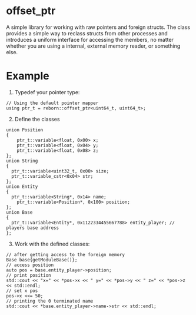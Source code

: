 
# offset_ptr
A simple library for working with raw pointers and foreign structs.
The class provides a simple way to reclass structs from other processes and introduces a uniform interface for accessing the members, no matter whether you are using a internal, external memory reader, or something else.

# Example
1. Typedef your pointer type:
```
// Using the default pointer mapper
using ptr_t = reborn::offset_ptr<uint64_t, uint64_t>;
```
2. Define the classes
```
union Position
{
	ptr_t::variable<float, 0x00> x;
	ptr_t::variable<float, 0x04> y;
	ptr_t::variable<float, 0x08> z;
};
union String
{
  ptr_t::variable<uint32_t, 0x00> size;
  ptr_t::variable_cstr<0x04> str;
};
union Entity
{
  ptr_t::variable<String*, 0x14> name;
	ptr_t::variable<Position*, 0x100> position;
};
union Base
{
  ptr_t::variable<Entity*, 0x1122334455667788> entity_player; // players base address
};
```
3. Work with the defined classes:
```
// after getting access to the foreign memory
Base base{getModuleBase()};
// access position
auto pos = base.entity_player->position;
// print position
std::cout << "x=" << *pos->x << " y=" << *pos->y << " z=" << *pos->z << std::endl;
// set x pos
pos->x <<= 50;
// printing the 0 terminated name
std::cout << *base.entity_player->name->str << std::endl;
```
